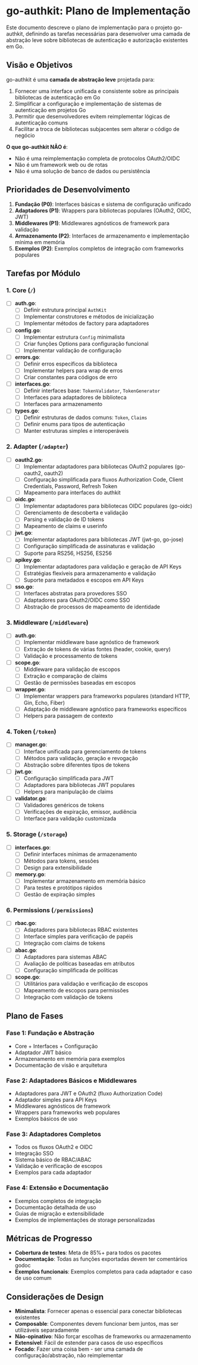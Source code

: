# go-authkit: Plano de Implementação

Este documento descreve o plano de implementação para o projeto go-authkit, definindo as tarefas necessárias para desenvolver uma camada de abstração leve sobre bibliotecas de autenticação e autorização existentes em Go.

## Visão e Objetivos

go-authkit é uma **camada de abstração leve** projetada para:

1. Fornecer uma interface unificada e consistente sobre as principais bibliotecas de autenticação em Go
2. Simplificar a configuração e implementação de sistemas de autenticação em projetos Go
3. Permitir que desenvolvedores evitem reimplementar lógicas de autenticação comuns
4. Facilitar a troca de bibliotecas subjacentes sem alterar o código de negócio

**O que go-authkit NÃO é**:
- Não é uma reimplementação completa de protocolos OAuth2/OIDC
- Não é um framework web ou de rotas
- Não é uma solução de banco de dados ou persistência

## Prioridades de Desenvolvimento

1. **Fundação (P0)**: Interfaces básicas e sistema de configuração unificado
2. **Adaptadores (P1)**: Wrappers para bibliotecas populares (OAuth2, OIDC, JWT)
3. **Middlewares (P1)**: Middlewares agnósticos de framework para validação
4. **Armazenamento (P2)**: Interfaces de armazenamento e implementação mínima em memória
5. **Exemplos (P2)**: Exemplos completos de integração com frameworks populares

## Tarefas por Módulo

### 1. Core (`/`)

- [ ] **auth.go**: 
  - [ ] Definir estrutura principal `AuthKit`
  - [ ] Implementar construtores e métodos de inicialização
  - [ ] Implementar métodos de factory para adaptadores

- [ ] **config.go**:
  - [ ] Implementar estrutura `Config` minimalista
  - [ ] Criar funções Options para configuração funcional
  - [ ] Implementar validação de configuração

- [ ] **errors.go**:
  - [ ] Definir erros específicos da biblioteca
  - [ ] Implementar helpers para wrap de erros
  - [ ] Criar constantes para códigos de erro

- [ ] **interfaces.go**:
  - [ ] Definir interfaces base: `TokenValidator`, `TokenGenerator`
  - [ ] Interfaces para adaptadores de biblioteca
  - [ ] Interfaces para armazenamento

- [ ] **types.go**:
  - [ ] Definir estruturas de dados comuns: `Token`, `Claims`
  - [ ] Definir enums para tipos de autenticação
  - [ ] Manter estruturas simples e interoperáveis

### 2. Adapter (`/adapter`)

- [ ] **oauth2.go**:
  - [ ] Implementar adaptadores para bibliotecas OAuth2 populares (go-oauth2, oauth2)
  - [ ] Configuração simplificada para fluxos Authorization Code, Client Credentials, Password, Refresh Token
  - [ ] Mapeamento para interfaces do authkit

- [ ] **oidc.go**:
  - [ ] Implementar adaptadores para bibliotecas OIDC populares (go-oidc)
  - [ ] Gerenciamento de descoberta e validação
  - [ ] Parsing e validação de ID tokens
  - [ ] Mapeamento de claims e userinfo

- [ ] **jwt.go**:
  - [ ] Implementar adaptadores para bibliotecas JWT (jwt-go, go-jose)
  - [ ] Configuração simplificada de assinaturas e validação
  - [ ] Suporte para RS256, HS256, ES256

- [ ] **apikey.go**:
  - [ ] Implementar adaptadores para validação e geração de API Keys
  - [ ] Estratégias flexíveis para armazenamento e validação
  - [ ] Suporte para metadados e escopos em API Keys

- [ ] **sso.go**:
  - [ ] Interfaces abstratas para provedores SSO
  - [ ] Adaptadores para OAuth2/OIDC como SSO
  - [ ] Abstração de processos de mapeamento de identidade

### 3. Middleware (`/middleware`)

- [ ] **auth.go**:
  - [ ] Implementar middleware base agnóstico de framework
  - [ ] Extração de tokens de várias fontes (header, cookie, query)
  - [ ] Validação e processamento de tokens

- [ ] **scope.go**:
  - [ ] Middleware para validação de escopos
  - [ ] Extração e comparação de claims
  - [ ] Gestão de permissões baseadas em escopos

- [ ] **wrapper.go**:
  - [ ] Implementar wrappers para frameworks populares (standard HTTP, Gin, Echo, Fiber)
  - [ ] Adaptação de middleware agnóstico para frameworks específicos
  - [ ] Helpers para passagem de contexto

### 4. Token (`/token`)

- [ ] **manager.go**:
  - [ ] Interface unificada para gerenciamento de tokens
  - [ ] Métodos para validação, geração e revogação
  - [ ] Abstração sobre diferentes tipos de tokens

- [ ] **jwt.go**:
  - [ ] Configuração simplificada para JWT
  - [ ] Adaptadores para bibliotecas JWT populares
  - [ ] Helpers para manipulação de claims

- [ ] **validator.go**:
  - [ ] Validadores genéricos de tokens
  - [ ] Verificações de expiração, emissor, audiência
  - [ ] Interface para validação customizada

### 5. Storage (`/storage`)

- [ ] **interfaces.go**:
  - [ ] Definir interfaces mínimas de armazenamento
  - [ ] Métodos para tokens, sessões
  - [ ] Design para extensibilidade

- [ ] **memory.go**:
  - [ ] Implementar armazenamento em memória básico
  - [ ] Para testes e protótipos rápidos
  - [ ] Gestão de expiração simples

### 6. Permissions (`/permissions`)

- [ ] **rbac.go**:
  - [ ] Adaptadores para bibliotecas RBAC existentes
  - [ ] Interface simples para verificação de papéis
  - [ ] Integração com claims de tokens

- [ ] **abac.go**:
  - [ ] Adaptadores para sistemas ABAC
  - [ ] Avaliação de políticas baseadas em atributos
  - [ ] Configuração simplificada de políticas

- [ ] **scope.go**:
  - [ ] Utilitários para validação e verificação de escopos
  - [ ] Mapeamento de escopos para permissões
  - [ ] Integração com validação de tokens

## Plano de Fases

### Fase 1: Fundação e Abstração
- Core + Interfaces + Configuração
- Adaptador JWT básico 
- Armazenamento em memória para exemplos
- Documentação de visão e arquitetura

### Fase 2: Adaptadores Básicos e Middlewares
- Adaptadores para JWT e OAuth2 (fluxo Authorization Code)
- Adaptador simples para API Keys
- Middlewares agnósticos de framework
- Wrappers para frameworks web populares
- Exemplos básicos de uso

### Fase 3: Adaptadores Completos
- Todos os fluxos OAuth2 e OIDC
- Integração SSO
- Sistema básico de RBAC/ABAC
- Validação e verificação de escopos
- Exemplos para cada adaptador

### Fase 4: Extensão e Documentação
- Exemplos completos de integração
- Documentação detalhada de uso
- Guias de migração e extensibilidade
- Exemplos de implementações de storage personalizadas

## Métricas de Progresso

- **Cobertura de testes**: Meta de 85%+ para todos os pacotes
- **Documentação**: Todas as funções exportadas devem ter comentários godoc
- **Exemplos funcionais**: Exemplos completos para cada adaptador e caso de uso comum

## Considerações de Design

- **Minimalista**: Fornecer apenas o essencial para conectar bibliotecas existentes
- **Composable**: Componentes devem funcionar bem juntos, mas ser utilizáveis separadamente
- **Não-opinativo**: Não forçar escolhas de frameworks ou armazenamento
- **Extensível**: Fácil de estender para casos de uso específicos
- **Focado**: Fazer uma coisa bem - ser uma camada de configuração/abstração, não reimplementar
